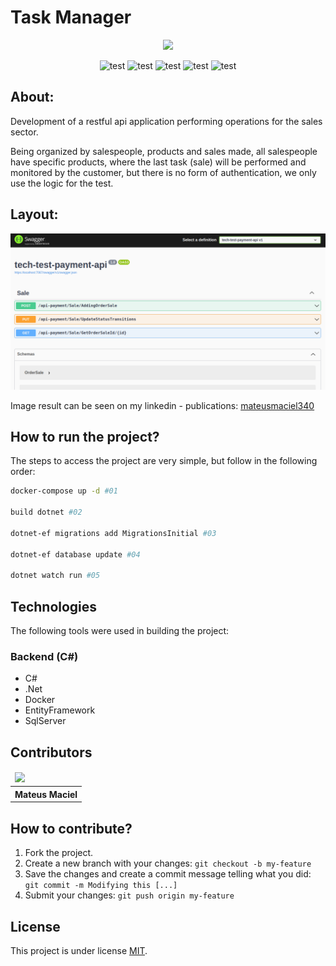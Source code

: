 # Task Manager

<p align="center">
    <img src="https://hermes.digitalinnovation.one/companies/32ac7d05-cb69-4a11-a756-bddfeed69256.png" width="250px"/>
</p>

<p align="center">
    <img alt="test" src="https://img.shields.io/badge/language-csharp-green">
    <img alt="test" src="https://img.shields.io/badge/frame-net-pink">
    <img alt="test" src="https://img.shields.io/badge/container-docker-blue">
    <img alt="test" src="https://img.shields.io/badge/orm-entityframework-red">
    <img alt="test" src="https://img.shields.io/badge/db-sqlserver-orange">
</p>

## About:

Development of a restful api application performing operations for the sales sector.

Being organized by salespeople, products and sales made, all salespeople have specific products, where the last task (sale) will be performed and monitored by the customer, but there is no form of authentication, we only use the logic for the test.

## Layout:

<img src="../Assets/test-doc.png"/>

Image result can be seen on my linkedin - publications:
[mateusmaciel340](https://www.linkedin.com/in/mateusmaciel340/)

## How to run the project?

The steps to access the project are very simple, but follow in the following order:

```bash
docker-compose up -d #01

build dotnet #02

dotnet-ef migrations add MigrationsInitial #03

dotnet-ef database update #04

dotnet watch run #05
```

## Technologies

The following tools were used in building the project:

### Backend (C#)

- C#
- .Net
- Docker
- EntityFramework
- SqlServer

## Contributors

<table>
    <thead>
        <tr>
            <td>
                <img src="https://avatars.githubusercontent.com/u/55550732?v=4" width="150px"/>
            </td>
        </tr>
    </thead>
    <tbody>
        <tr>
            <th>Mateus Maciel</th>
        </tr>
    </tbody>
</table>

## How to contribute?

1. Fork the project.
2. Create a new branch with your changes: `git checkout -b my-feature`
3. Save the changes and create a commit message telling what you did: `git commit -m Modifying this [...]`
4. Submit your changes: `git push origin my-feature`

## License

This project is under license [MIT](https://github.com/git/git-scm.com/blob/main/MIT-LICENSE.txt).